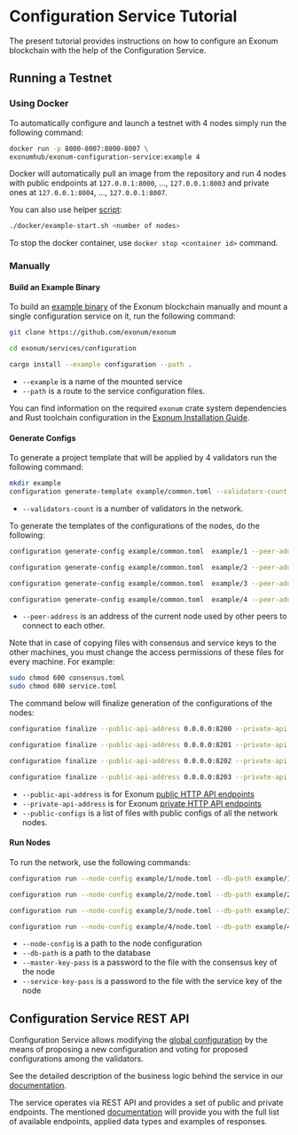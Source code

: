 # Configuration Service Tutorial

The present tutorial provides instructions on how to configure an Exonum
blockchain with the help of the Configuration Service.

## Running a Testnet

### Using Docker

<!-- spell-checker:ignore vitvakatu -->

To automatically configure and launch a testnet with 4 nodes simply run the
following command:

```bash
docker run -p 8000-8007:8000-8007 \
exonumhub/exonum-configuration-service:example 4
```

Docker will automatically pull an image from the repository and run 4 nodes with
public endpoints at `127.0.0.1:8000`, ..., `127.0.0.1:8003` and
private ones at `127.0.0.1:8004`, ..., `127.0.0.1:8007`.

You can also use helper [script](../docker/example-start.sh):

```bash
./docker/example-start.sh <number of nodes>
```

To stop the docker container, use `docker stop <container id>` command.

### Manually

#### Build an Example Binary

To build an [example binary](../examples/configuration.rs) of the Exonum
blockchain manually and mount a single configuration service on it, run the
following command:

```bash
git clone https://github.com/exonum/exonum

cd exonum/services/configuration

cargo install --example configuration --path .
```

- `--example` is a name of the mounted service
- `--path` is a route to the service configuration files.

You can find information on the required `exonum` crate system dependencies and
Rust toolchain configuration in the
[Exonum Installation Guide](https://exonum.com/doc/version/latest/get-started/install/).

#### Generate Configs

To generate a project template that will be applied by 4 validators run the
following command:

```sh
mkdir example
configuration generate-template example/common.toml --validators-count 4
```

- `--validators-count` is a number of validators in the network.

To generate the templates of the configurations of the nodes, do the following:
<!-- markdownlint-disable MD013 -->

```sh
configuration generate-config example/common.toml  example/1 --peer-address 127.0.0.1:6331 -n

configuration generate-config example/common.toml  example/2 --peer-address 127.0.0.1:6332 -n

configuration generate-config example/common.toml  example/3 --peer-address 127.0.0.1:6333 -n

configuration generate-config example/common.toml  example/4 --peer-address 127.0.0.1:6334 -n
```

- `--peer-address` is an address of the current node used by other peers to
  connect to each other.

Note that in case of copying files with consensus and service keys to the other machines, you must change the access permissions of these files for every machine.
For example:

```sh
sudo chmod 600 consensus.toml
sudo chmod 600 service.toml
```

The command below will finalize generation of the configurations of the nodes:

```sh
configuration finalize --public-api-address 0.0.0.0:8200 --private-api-address 0.0.0.0:8091 example/1/sec.toml example/1/node.toml --public-configs example/{1,2,3,4}/pub.toml

configuration finalize --public-api-address 0.0.0.0:8201 --private-api-address 0.0.0.0:8092 example/2/sec.toml example/2/node.toml --public-configs example/{1,2,3,4}/pub.toml

configuration finalize --public-api-address 0.0.0.0:8202 --private-api-address 0.0.0.0:8093 example/3/sec.toml example/3/node.toml --public-configs example/{1,2,3,4}/pub.toml

configuration finalize --public-api-address 0.0.0.0:8203 --private-api-address 0.0.0.0:8094 example/4/sec.toml example/4/node.toml --public-configs example/{1,2,3,4}/pub.toml
```

- `--public-api-address` is for Exonum [public HTTP API endpoints](#public-endpoints)
- `--private-api-address` is for Exonum [private HTTP API endpoints](#private-endpoints)
- `--public-configs` is a list of files with public configs of all the network
  nodes.

#### Run Nodes

To run the network, use the following commands:

```sh
configuration run --node-config example/1/node.toml --db-path example/1/db --public-api-address 0.0.0.0:8200 --master-key-pass pass --service-key-pass pass

configuration run --node-config example/2/node.toml --db-path example/2/db --public-api-address 0.0.0.0:8201 --master-key-pass pass --service-key-pass pass

configuration run --node-config example/3/node.toml --db-path example/3/db --public-api-address 0.0.0.0:8202 --master-key-pass pass --service-key-pass pass

configuration run --node-config example/4/node.toml --db-path example/4/db --public-api-address 0.0.0.0:8203 --master-key-pass pass --service-key-pass pass
```

<!-- markdownlint-enable MD013 -->

- `--node-config` is a path to the node configuration
- `--db-path` is a path to the database
- `--master-key-pass` is a password to the file with the consensus key of the
  node
- `--service-key-pass` is a password to the file with the service key of the
  node

## Configuration Service REST API

Configuration Service allows modifying the [global configuration][system-configuration]
by the means of proposing a new configuration and voting for proposed
configurations among the validators.

See the detailed description of the business logic behind the service in our
[documentation][configuration-updater].

The service operates via REST API and provides a set of public and private
endpoints. The mentioned [documentation][rest-api] will provide you with the
full list of available endpoints, applied data types and examples of responses.

[configuration-updater]: https://exonum.com/doc/version/latest/advanced/configuration-updater/
[system-configuration]: https://exonum.com/doc/version/latest/architecture/configuration/
[rest-api]: https://exonum.com/doc/version/latest/advanced/configuration-updater/#rest-api
